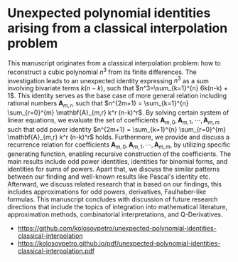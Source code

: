 # Unexpected polynomial identities arising from a classical interpolation problem

This manuscript originates from a classical interpolation problem: how to reconstruct a cubic polynomial $n^3$
from its finite differences.
The investigation leads to an unexpected identity expressing $n^3$ as a sum involving bivariate terms $k(n-k)$,
such that $n^3=\sum_{k=1}^{n} 6k(n-k) + 1$.
This identity serves as the base case of more general relation including rational numbers $\mathbf{A}_{m,r}$, such that
$n^{2m+1} = \sum_{k=1}^{n} \sum_{r=0}^{m} \mathbf{A}_{m,r} k^r (n-k)^r$.
By solving certain system of linear equations,
we evaluate the set of coefficients $\mathbf{A}_{m,0}, \mathbf{A}_{m,1}, \cdots, \mathbf{A}_{m,m}$ such that
odd power identity $n^{2m+1} = \sum_{k=1}^{n} \sum_{r=0}^{m} \mathbf{A}_{m,r} k^r (n-k)^r$ holds.
Furthermore, we provide and discuss a recurrence relation
for coefficients $\mathbf{A}_{m,0}, \mathbf{A}_{m,1}, \cdots, \mathbf{A}_{m,m}$, by utilizing
specific generating function, enabling recursive construction of the coefficients.
The main results include odd power identities, identities for binomial forms,
and identities for sums of powers.
Apart that, we discuss the similar patterns between our finding and well-known results like Pascal's identity etc.
Afterward, we discuss related research that is based on our findings, this includes approximations for odd powers,
derivatives, Faulhaber-like formulas.
This manuscript concludes with discussion of future research directions that include
the topics of integration into mathematical literature, approximation methods, combinatorial interpretations,
and Q-Derivatives.


- https://github.com/kolosovpetro/unexpected-polynomial-identities-classical-interpolation
- https://kolosovpetro.github.io/pdf/unexpected-polynomial-identities-classical-interpolation.pdf
